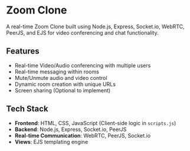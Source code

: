 # Zoom Clone

A real-time Zoom Clone built using Node.js, Express, Socket.io, WebRTC, PeerJS, and EJS for video conferencing and chat functionality.

## Features

- Real-time Video/Audio conferencing with multiple users
- Real-time messaging within rooms
- Mute/Unmute audio and video control
- Dynamic room creation with unique URLs
- Screen sharing (Optional to implement)
  
## Tech Stack

- **Frontend**: HTML, CSS, JavaScript (Client-side logic in `scripts.js`)
- **Backend**: Node.js, Express, Socket.io, PeerJS
- **Real-time Communication**: WebRTC, PeerJS, Socket.io
- **Views**: EJS templating engine